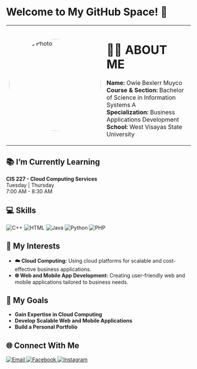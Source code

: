 # Welcome to My GitHub Space! 🌌

<table>
  <tr>
    <td width="30%">
      <img src="https://drive.google.com/file/d/1kX7trBWCgQCEVxpEYgPOgIoYO5aaVdVJ/view?usp=drive_link" alt="Owie's Photo" style="width: 250px; border-radius: 50%;">
    </td>
    <td>
      <h1>👩‍💻 ABOUT ME</h1>
      <p>
        <strong>Name:</strong> Owie Bexlerr Muyco <br>
        <strong>Course & Section:</strong> Bachelor of Science in Information Systems A <br>
        <strong>Specialization:</strong> Business Applications Development <br>
        <strong>School:</strong> West Visayas State University
      </p>
    </td>
  </tr>
</table>

## 📚 I’m Currently Learning
**CIS 227 - Cloud Computing Services**  
Tuesday  |  Thursday  
7:00 AM - 8:30 AM

## 💻 Skills

<p align="left">
  <img src="https://img.shields.io/badge/C++-00599C?style=for-the-badge&logo=c%2B%2B&logoColor=white" alt="C++" />
  <img src="https://img.shields.io/badge/HTML-E34F26?style=for-the-badge&logo=html5&logoColor=white" alt="HTML" />
  <img src="https://img.shields.io/badge/Java-007396?style=for-the-badge&logo=java&logoColor=white" alt="Java" />
  <img src="https://img.shields.io/badge/Python-3776AB?style=for-the-badge&logo=python&logoColor=white" alt="Python" />
  <img src="https://img.shields.io/badge/PHP-777BB4?style=for-the-badge&logo=php&logoColor=white" alt="PHP" />
</p>

## 🌟 My Interests

- **☁️ Cloud Computing:** Using cloud platforms for scalable and cost-effective business applications.
- **🌐 Web and Mobile App Development:** Creating user-friendly web and mobile applications tailored to business needs.

## 🎯 My Goals

- **Gain Expertise in Cloud Computing** 
- **Develop Scalable Web and Mobile Applications**
- **Build a Personal Portfolio**

## 🌐 Connect With Me

<p align="left">
  <a href="mailto:ricapearl.alamo@wvsu.edu.ph">
    <img src="https://img.shields.io/badge/Email-D14836?style=for-the-badge&logo=gmail&logoColor=white" alt="Email" />
  </a>
  <a href="(https://www.facebook.com/profile.php?id=100071372389155)">
    <img src="https://img.shields.io/badge/Facebook-1877F2?style=for-the-badge&logo=facebook&logoColor=white" alt="Facebook" />
  </a>
  <a href="https://www.instagram.com/rica.alamo/">
    <img src="https://img.shields.io/badge/Instagram-E4405F?style=for-the-badge&logo=instagram&logoColor=white" alt="Instagram" />
  </a>
</p>
